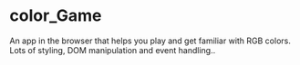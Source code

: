 # color_Game

An app in the browser that helps you play and get familiar with RGB colors. Lots of styling, DOM manipulation and event handling..
